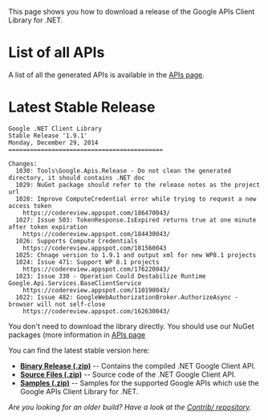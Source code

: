 This page shows you how to download a release of the Google APIs Client Library for .NET.


# List of all APIs #
A list of all the generated APIs is available in the [APIs page](APIs.md).

# Latest Stable Release #

<a href='Hidden comment: GENERATED_STABLE_BEGIN'></a>
```
Google .NET Client Library
Stable Release '1.9.1'
Monday, December 29, 2014
===========================================

Changes:
  1030: Tools\Google.Apis.Release - Do not clean the generated directory, it should contains .NET doc
  1029: NuGet package should refer to the release notes as the project url
  1028: Improve ComputeCredential error while trying to request a new access token
    https://codereview.appspot.com/186470043/
  1027: Issue 503: TokenResponse.IsExpired returns true at one minute after token expiration
    https://codereview.appspot.com/184430043/
  1026: Supports Compute Credentials
    https://codereview.appspot.com/181560043
  1025: Chnage version to 1.9.1 and output xml for new WP8.1 projects
  1024: Issue 471: Support WP 8.1 projects
    https://codereview.appspot.com/176220043/
  1023: Issue 330 - Operation Could Destabilize Runtime Google.Api.Services.BaseClientService
    https://codereview.appspot.com/110190043/
  1022: Issue 482: GoogleWebAuthorizationBroker.AuthorizeAsync - browser will not self-close
    https://codereview.appspot.com/162630043/

```
<a href='Hidden comment: GENERATED_STABLE_END'></a>

You don't need to download the library directly. You should use our NuGet packages (more information in [APIs page](APIs.md)

You can find the latest stable version here:
<a href='Hidden comment: GENERATED_DOWNLOADS_BEGIN'></a>
  * **[Binary Release (.zip)](http://contrib.google-api-dotnet-client.googlecode.com/hg/1.9.1/Generated/ZipFiles/google-api-dotnet-client-1.9.1.binary.zip)** -- Contains the compiled .NET Google Client API.
  * **[Source Files (.zip)](http://contrib.google-api-dotnet-client.googlecode.com/hg/1.9.1/Generated/ZipFiles/google-api-dotnet-client-1.9.1.source.zip)** -- Source code of the .NET Google Client API.
  * **[Samples (.zip)](http://contrib.google-api-dotnet-client.googlecode.com/hg/1.9.1/Generated/ZipFiles/google-api-dotnet-client-1.9.1.samples.zip)** -- Samples for the supported Google APIs which use the Google APIs Client Library for .NET.
<a href='Hidden comment: GENERATED_DOWNLOADS_END'></a>

_Are you looking for an older build? Have a look at the [Contrib/ repository](http://code.google.com/p/google-api-dotnet-client/source/browse?repo=contrib)._
